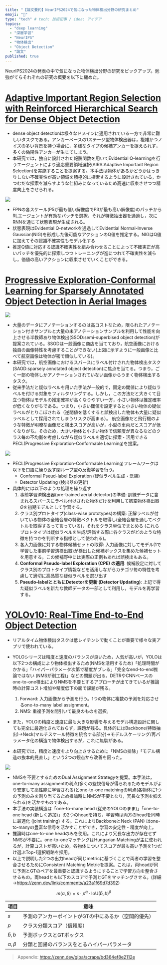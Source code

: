 ```yaml
---
title: "【論文要約】NeurIPS2024で気になった物体検出分野の研究まとめ"
emoji: "🙆"
type: "tech" # tech: 技術記事 / idea: アイデア
topics: 
  - "deep learning"
  - "深層学習"
  - "NeurIPS"
  - "物体検出"
  - "Object Detection"
  - "論文"
published: true
---
```


NeurIPS2024の発表の中で気になった物体検出分野の研究をピックアップ。勉強がてらそれぞれの研究の概要を以下に纏めた。

# [Adaptive Important Region Selection with Reinforced Hierarchical Search for Dense Object Detection](https://neurips.cc/virtual/2024/poster/94227)
- dense object detectionは様々なドメインに適用されている一方で非常に難しいタスクである。アンカーベースの1ステージ型物体検出器は，複雑かつノイズの多い背景を持つ場合に，多様なタイプの候補アンカーを捉えられず，多くの偽陽性アンカーが生じてしまう。
- 本研究では，独自に設計された報酬関数を用いてEvidential Q-learningを行うエージェントにより適応重要領域選択(AIRS:Adaptive Important Region Selection)を実施することを提案する。本手法は物体があるかどうかはっきりしない不確実性が高い領域を積極的に探索するように設計されている，かつむだな探索を減らすような仕組みになっているため高速に収束させつつ精度向上をさせられる。

![](/images/neurips2024-detection/image.png)

- FPNの各スケール(P5が最も低い解像度でP3が最も高い解像度)のパッチからRLエージェントが有効なパッチを選択，それが特徴抽出器を通過し，次にRNNを通じて状態表現が生成される。
- 状態表現はEvidential Q-networkを通過してEvidential Normal-Inverse Gaussian(NIG)を形成した後可能なアクションのQ値を推定する。NIGはQ値に加えてその認識不確実性もモデル化する
- 推定Q値に対応する認識不確実性を組み合わせることによって不確実正が高いパッチを優先的に探索しつつトレーニングが進につれて不確実性を減らし，価値の高いアクションに収束させていくことができる。

# [Progressive Exploration-Conformal Learning for Sparsely Annotated Object Detection in Aerial Images](https://neurips.cc/virtual/2024/poster/95684)

![](/images/neurips2024-detection/image-01.png)

- 大量のデータにアノテーションするのは高コストなため，限られたアノテーション付きサンプルと大量の未アノテーションサンプルを利用して性能を向上させる半教師あり物体検出(SSOD:semi-superbised object detection)が提案されている。SSODは一般画像に商店を当てており，航空画像における独自の画像特性を考慮することができない(上図に示すように一般画像と比べて航空画像は物体が密で類似している)。
- 本研究では，航空画像におけるスパースにラベル付けされた物体検出タスク(SAOD:sparsely annotated object detection)に焦点を当てる。つまり，ごく一部の物体しかアノテーションされていない画像からうまく物体検出するタスク。
- 従来手法だと疑似ラベルを用いた手法が一般的で，固定の閾値により疑似ラベルを付ける対象をフィルタリングする。しかし，この方法だと大きくて目立つ物体はモデルの推定確率が高くなりやすい一方，小さい物体は推定確率が低くなりがちである。つまり，小さい閾値を設定すると小さい物体の疑似ラベルがとりこぼされる（逆閾値を低くすると誤検出した物体も大量に疑似ラベルとして採用されてしまうリスクが高まる）。
航空画像だと飛行機のような特徴が明瞭な画像だと検出スコアが高いが，小型の車両だとスコアが低くなりがち。そのため，大きい物体と小さい物体で信頼度が異なるなどのクラス毎の不均衡を考慮しながら疑似ラベルを適切に探索・活用できるPECL(Progressive Exploration-Conformable Learning)を提案。

![](/images/neurips2024-detection/image-1.png)
- PECL(Progressive Exploration-Conformable Learning)フレームワークは以下を口語に繰り返す閉ループ型の反復学習を行う。
  - Conformal Pseud-label Exploration (疑似ラベル生成・洗練)
  - Detector Updating (検出器の更新)
- 具体的には以下のような処理を繰り返す
  1. 事前学習済検出器(pre-trained aerial detector)の準備: 訓練データに含まれるスパースにラベル付けされた物体だけを利用して航空物体検出器$\Theta$を初期モデルとして学習する。
  2. クラス別プロトタイプ(class-wise prototypes)の構築: 正解ラベルが付いている物体の全結合層の特徴ベクトルを取得し(全結合層を通してベクトルを取得するって言っている)，それをクラス単位でまとめる (これらプロトタイプは疑似ラベルを生成/評価する際に各クラスがどのような特徴を持つかを判断する指標として使われる)。
  3. 各入力画像に対する物体候補セットの取得: 入力画像に対してモデル(1で学習した事前学習済検出器)が検出した候補ボックスを集めた候補セットを用意する。この候補野中には実際の正例もあれば誤検出もある。
  4. **Conformal Pseudo-label Exploration (CPE) の適用**: 候補設定に対してクラス別のプロトタイプ情報などを活用しながらカテゴリ毎の特性を考慮して適切に高品質な疑似ラベルを選び出す
  5. **Pseudo-labelとともにDetectorを更新 (Detector Updating)**: 上記で得た疑似ラベルを新たな教師データの一部として利用し，モデルを再学習する。

# [YOLOv10: Real-Time End-to-End Object Detection](https://neurips.cc/virtual/2024/poster/93301)
- リアルタイム物体検出タスクは低レイテンシで動くことが重要で様々な実アプリで使われている。
- YOLOシリーズは精度と速度のバランスが良いため，人気が高いが，YOLOは以下2つの構成により物体検出するため(NMSを活用するため)「処理時間がかかる」「ハイパーパラメータ次第で精度がブレる」「完全なend-to-end推論ではない (NMSが別工程)」などの問題が出る。DETRやCNNベースのone-to-one検出によりNMSを不要とするアプローチが出てきているが推論時の計算コスト増加や精度低下の面で課題が残る。
  1. Forward: 入力画像から予測を行う。1つの物体に複数の予測を対応させるone-to-many label assignment。
  2. NMS: 重複予測を間引いて最良のものを選択。

- また，YOLOの精度と速度に最も大きな影響を与えるモデル構造設計に関しても完全に最適化されておらず，課題が残る。具体的にはBackbone(特徴抽出)→Neck(マルチスケール特徴を統合する部分)→モデルスケーリング/再パラメータ化の構造で物体検出するが，これに無駄がある。
- 本研究では，精度と速度をより向上させるために「NMSの排除」「モデル構造の抜本的見直し」という2つの観点から改善を図った。

![](/images/neurips2024-detection/image-02.png)

- NMSを不要とするためのDual Assignment Strategyを提案。本手法は，one-to-many assignmentの利点(多くの監視信号が得られるためモデルがより安定して高性能に学習される)とone-to-one matchingの利点(各物体に1つの予測のみを割り当てるため推論時にNMSが不要となり，冗長な予測を抑えられる)を活かすものである。
- 本手法の実装構造は「one-to-many head (従来のYOLOのまま)」「one-to-one head (新しく追加)」の2つのheadを持ち，学習時は両方のheadを同時に最適化 (joint training) する。これによりBackboneとNeck (PAN) はone-to-manyの豊富な信号を活かすことができ，学習の安定性・精度が向上。
- 推論時はone-to-one headのみを使用。これにより冗長な出力が存在せずNMSが不要に。one-to-oneマッチングはHungarian Matchingが主に使われるが，計算コストが高いため，各物体についてスコアが最も高い予測を1つだけ選ぶTop-1選択戦略を採用。
- 以上で説明した2つの出力headが同じmetricに基づくことで両者の学習を整合させるためにConsistent Matching Metricを提案。これは，両headが同じ予測とGTのペアを最重要と認識するようにすることで学習方向を整合させるもの。両headとも以下のスコアで予測とGTをマッチングさせる。(詳細→https://zenn.dev/link/comments/a23a1f69d7d392)

$$
m(\alpha, \beta) = s \cdot p^\alpha \cdot \text{IoU}(\hat{b}, b)^\beta
$$

| 項目 | 意味 |
|------|------|
| $s$ | 予測のアンカーポイントがGTの中にあるか（空間的優先） |
| $p$ | クラス分類スコア（信頼度） |
| $\hat{b}, b$ | 予測ボックスとGTボックス |
| $\alpha, \beta$ | 分類と回帰のバランスをとるハイパーパラメータ |

>Appendix:
>https://zenn.dev/giba/scraps/bd364ef8e2112e